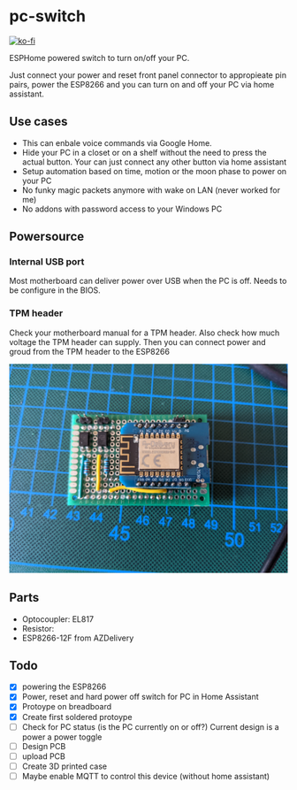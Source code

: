 # pc-switch

[![ko-fi](https://ko-fi.com/img/githubbutton_sm.svg)](https://ko-fi.com/ajfriesen)

ESPHome powered switch to turn on/off your PC.

Just connect your power and reset front panel connector to appropieate pin pairs, power the ESP8266 and you can turn on and off your PC via home assistant.

## Use cases

- This can enbale voice commands via Google Home.
- Hide your PC in a closet or on a shelf without the need to press the actual button. Your can just connect any other button via home assistant
- Setup automation based on time, motion or the moon phase to power on your PC
- No funky magic packets anymore with wake on LAN (never worked for me)
- No addons with password access to your Windows PC

## Powersource

### Internal USB port
Most motherboard can deliver power over USB when the PC is off.
Needs to be configure in the BIOS.

### TPM header

Check your motherboard manual for a TPM header.
Also check how much voltage the TPM header can supply.
Then you can connect power and groud from the TPM header to the ESP8266


![Prototype](images/prototype.jpg)

## Parts

- Optocoupler: EL817
- Resistor: 
- ESP8266-12F from AZDelivery

## Todo

- [x] powering the ESP8266
- [x] Power, reset and hard power off switch for PC in Home Assistant
- [x] Protoype on breadboard
- [x] Create first soldered protoype
- [ ] Check for PC status (is the PC currently on or off?) Current design is a power a power toggle
- [ ] Design PCB
- [ ] upload PCB
- [ ] Create 3D printed case
- [ ] Maybe enable MQTT to control this device (without home assistant)